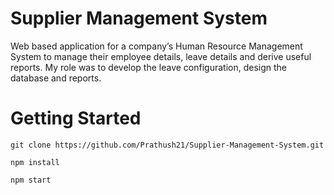 # Supplier Management System 
Web based application for a company’s Human Resource Management System to manage their employee details, leave details and derive useful reports. My role was to develop the leave configuration, design the database and reports.


# Getting Started 

```
git clone https://github.com/Prathush21/Supplier-Management-System.git

```
```
npm install
```
```
npm start
```

